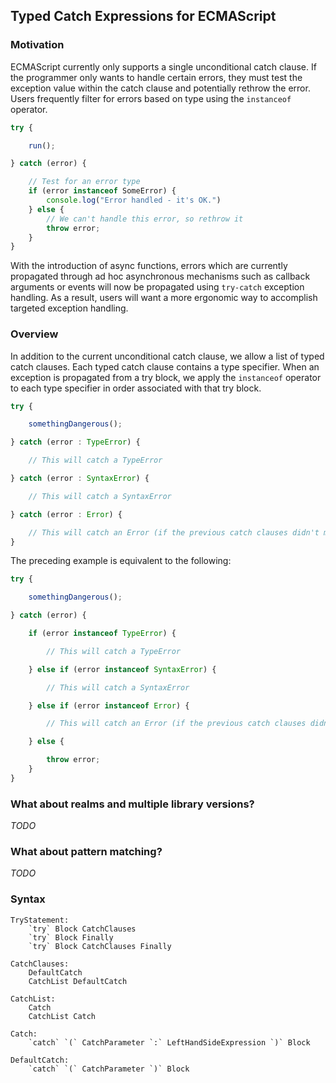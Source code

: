 ## Typed Catch Expressions for ECMAScript

### Motivation

ECMAScript currently only supports a single unconditional catch clause.  If the programmer only wants to handle certain errors, they must test the exception value within the catch clause and potentially rethrow the error.  Users frequently filter for errors based on type using the `instanceof` operator.

```js
try {

    run();

} catch (error) {

    // Test for an error type
    if (error instanceof SomeError) {
        console.log("Error handled - it's OK.")
    } else {
        // We can't handle this error, so rethrow it
        throw error;
    }
}
```

With the introduction of async functions, errors which are currently propagated through ad hoc asynchronous mechanisms such as callback arguments or events will now be propagated using `try-catch` exception handling.  As a result, users will want a more ergonomic way to accomplish targeted exception handling.

### Overview

In addition to the current unconditional catch clause, we allow a list of typed catch clauses.  Each typed catch clause contains a type specifier.  When an exception is propagated from a try block, we apply the `instanceof` operator to each type specifier in order associated with that try block.

```js
try {

    somethingDangerous();

} catch (error : TypeError) {

    // This will catch a TypeError

} catch (error : SyntaxError) {

    // This will catch a SyntaxError

} catch (error : Error) {

    // This will catch an Error (if the previous catch clauses didn't match)
}
```

The preceding example is equivalent to the following:

```js
try {

    somethingDangerous();

} catch (error) {

    if (error instanceof TypeError) {

        // This will catch a TypeError

    } else if (error instanceof SyntaxError) {

        // This will catch a SyntaxError

    } else if (error instanceof Error) {

        // This will catch an Error (if the previous catch clauses didn't match)

    } else {

        throw error;
    }
}
```

### What about realms and multiple library versions?

*TODO*

### What about pattern matching?

*TODO*

### Syntax

```
TryStatement:
    `try` Block CatchClauses
    `try` Block Finally
    `try` Block CatchClauses Finally

CatchClauses:
    DefaultCatch
    CatchList DefaultCatch

CatchList:
    Catch
    CatchList Catch

Catch:
    `catch` `(` CatchParameter `:` LeftHandSideExpression `)` Block

DefaultCatch:
    `catch` `(` CatchParameter `)` Block
```

